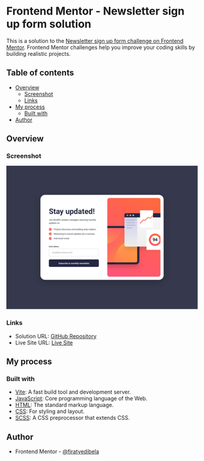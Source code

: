 # Frontend Mentor - Newsletter sign up form solution

This is a solution to the [Newsletter sign up form challenge on Frontend Mentor](https://www.frontendmentor.io/challenges/article-preview-component-dYBN_pYFT). Frontend Mentor challenges help you improve your coding skills by building realistic projects.

## Table of contents

- [Overview](#overview)
  - [Screenshot](#screenshot)
  - [Links](#links)
- [My process](#my-process)
  - [Built with](#built-with)
- [Author](#author)

## Overview

### Screenshot

![](./design/desktop-design.jpg)

### Links

- Solution URL: [GitHub Repository](https://github.com/firatyedibela/frontend-mentor-challenges/tree/main/newsletter-sign-up-form)
- Live Site URL: [Live Site](https://newsletter-sign-up-form-lac.vercel.app)

## My process

### Built with

- [Vite](https://vitejs.dev): A fast build tool and development server.
- [JavaScript](https://developer.mozilla.org/en-US/docs/Web/JavaScript): Core programming language of the Web.
- [HTML](https://developer.mozilla.org/en-US/docs/Web/HTML): The standard markup language.
- [CSS](https://developer.mozilla.org/en-US/docs/Web/CSS): For styling and layout.
- [SCSS](https://sass-lang.com): A CSS preprocessor that extends CSS.

## Author

- Frontend Mentor - [@firatyedibela](https://www.frontendmentor.io/profile/firatyedibela)
